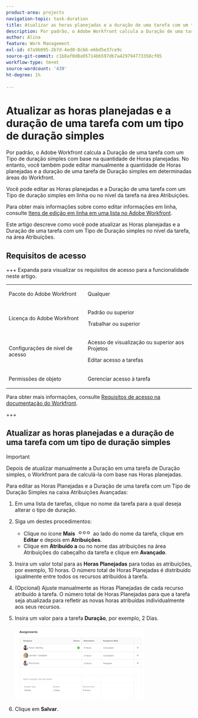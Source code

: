 ```yaml
---
product-area: projects
navigation-topic: task-duration
title: Atualizar as horas planejadas e a duração de uma tarefa com um tipo de duração simples
description: Por padrão, o Adobe Workfront calcula a Duração de uma tarefa com um Tipo de duração simples com base na quantidade de Horas planejadas. No entanto, você também pode editar manualmente a quantidade de Horas planejadas e a duração de uma tarefa de Duração simples em determinadas áreas do Workfront.
author: Alina
feature: Work Management
exl-id: 47a9b095-2b7d-4ed0-8cb6-e6bd5e37ce9c
source-git-commit: c1b8af0d8a95714bb597db7a429794773358cf05
workflow-type: tm+mt
source-wordcount: '439'
ht-degree: 1%

---
```


# Atualizar as horas planejadas e a duração de uma tarefa com um tipo de duração simples

Por padrão, o Adobe Workfront calcula a Duração de uma tarefa com um Tipo de duração simples com base na quantidade de Horas planejadas. No entanto, você também pode editar manualmente a quantidade de Horas planejadas e a duração de uma tarefa de Duração simples em determinadas áreas do Workfront.

Você pode editar as Horas planejadas e a Duração de uma tarefa com um Tipo de duração simples em linha ou no nível da tarefa na área Atribuições.

Para obter mais informações sobre como editar informações em linha, consulte [Itens de edição em linha em uma lista no Adobe Workfront](../../../workfront-basics/navigate-workfront/use-lists/inline-edit-objects.md).

Este artigo descreve como você pode atualizar as Horas planejadas e a Duração de uma tarefa com um Tipo de Duração simples no nível da tarefa, na área Atribuições.

## Requisitos de acesso

+++ Expanda para visualizar os requisitos de acesso para a funcionalidade neste artigo.

<table style="table-layout:auto"> 
 <col> 
 <col> 
 <tbody> 
  <tr> 
   <td role="rowheader">Pacote do Adobe Workfront</td> 
   <td> <p>Qualquer</p> </td> 
  </tr> 
  <tr> 
   <td role="rowheader">Licença do Adobe Workfront</td> 
   <td><p>Padrão ou superior</p> 
   <p>Trabalhar ou superior</p> </td> 
  </tr> 
  <tr> 
   <td role="rowheader">Configurações de nível de acesso</td> 
   <td> <p>Acesso de visualização ou superior aos Projetos</p> <p>Editar acesso a tarefas</p> </td> 
  </tr> 
  <tr> 
   <td role="rowheader">Permissões de objeto</td> 
   <td> <p>Gerenciar acesso à tarefa </p></td> 
  </tr> 
 </tbody> 
</table>

Para obter mais informações, consulte [Requisitos de acesso na documentação do Workfront](/help/quicksilver/administration-and-setup/add-users/access-levels-and-object-permissions/access-level-requirements-in-documentation.md).

+++

<!--Old:

<table style="table-layout:auto"> 
 <col> 
 <col> 
 <tbody> 
  <tr> 
   <td role="rowheader">Adobe Workfront plan*</td> 
   <td> <p>Any</p> </td> 
  </tr> 
  <tr> 
   <td role="rowheader">Adobe Workfront license*</td> 
   <td> <p>Work or higher</p> </td> 
  </tr> 
  <tr> 
   <td role="rowheader">Access level configurations*</td> 
   <td> <p>Edit access to Tasks</p> <p>Note: If you still don't have access, ask your Workfront administrator if they set additional restrictions in your access level. For information on how a Workfront administrator can modify your access level, see <a href="../../../administration-and-setup/add-users/configure-and-grant-access/create-modify-access-levels.md" class="MCXref xref">Create or modify custom access levels</a>.</p> </td> 
  </tr> 
  <tr> 
   <td role="rowheader">Object permissions</td> 
   <td> <p>Manage permissions to the task</p> <p>For information on requesting additional access, see <a href="../../../workfront-basics/grant-and-request-access-to-objects/request-access.md" class="MCXref xref">Request access to objects </a>.</p> </td> 
  </tr> 
 </tbody> 
</table>-->

## Atualizar as horas planejadas e a duração de uma tarefa com um tipo de duração simples

>[!IMPORTANT]
>
>Depois de atualizar manualmente a Duração em uma tarefa de Duração simples, o Workfront para de calculá-la com base nas Horas planejadas.

Para editar as Horas Planejadas e a Duração de uma tarefa com um Tipo de Duração Simples na caixa Atribuições Avançadas:

1. Em uma lista de tarefas, clique no nome da tarefa para a qual deseja alterar o tipo de duração.
1. Siga um destes procedimentos:

   * Clique no ícone **Mais** ![](assets/qs-more-icon-on-an-object.png) ao lado do nome da tarefa, clique em **Editar** e depois em **Atribuições**.
   * Clique em **Atribuído a** ou no nome das atribuições na área Atribuições do cabeçalho da tarefa e clique em **Avançado**.

1. Insira um valor total para as **Horas Planejadas** para todas as atribuições, por exemplo, 10 horas. O número total de Horas Planejadas é distribuído igualmente entre todos os recursos atribuídos à tarefa.
1. (Opcional) Ajuste manualmente as Horas Planejadas de cada recurso atribuído à tarefa. O número total de Horas Planejadas para que a tarefa seja atualizada para refletir as novas horas atribuídas individualmente aos seus recursos.
1. Insira um valor para a tarefa **Duração**, por exemplo, 2 Dias.

   ![](assets/advanced-assignments-simple-duration-multiple-resources-nwe-350x198.png)

1. Clique em **Salvar**.
